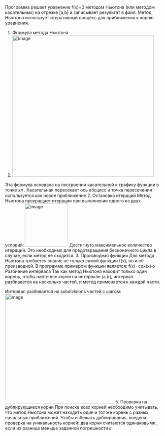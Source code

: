 Программа решает уравнение 
f(x)=0 методом Ньютона (или методом касательных) на отрезке 
[a,b] и записывает результат в файл. Метод Ньютона использует итеративный процесс для приближения к корню уравнения.
1. Формула метода Ньютона
2. <img width="458" alt="image" src="https://github.com/user-attachments/assets/e0a4629e-12b4-497a-9432-65e06b4698f9">
Эта формула основана на построении касательной к графику функции в точке 
𝑥𝑛
 . Касательная пересекает ось абсцисс и точка пересечения используется как новое приближение 
2. Остановка итераций
Метод Ньютона прекращает итерации при выполнении одного из двух условий:
<img width="140" alt="image" src="https://github.com/user-attachments/assets/7bf93814-de85-40c3-ba24-48ed587a85b5">
Достигнуто максимальное количество итераций. Это необходимо для предотвращения бесконечного цикла в случае, если метод не сходится.
3. Производная функции
Для метода Ньютона требуется знание не только самой функции 
f(x), но и её производной.
В программе примером функции является: f(x)=cox(x)-x
Разбиение интервала
Так как метод Ньютона находит только один корень, чтобы найти все корни на интервале 
[a,b], интервал разбивается на несколько частей, и метод применяется к каждой части.

Интервал разбивается на 
subdivisions частей с шагом:
<img width="354" alt="image" src="https://github.com/user-attachments/assets/83309a47-0521-4fd0-8e82-932979dc1a6f">
5. Проверка на дублирующиеся корни
При поиске всех корней необходимо учитывать, что метод Ньютона может находить один и тот же корень с разных начальных приближений. Чтобы избежать дублирования, введена проверка на уникальность корней: два корня считаются одинаковыми, если их разница меньше заданной погрешности 
𝜀.
